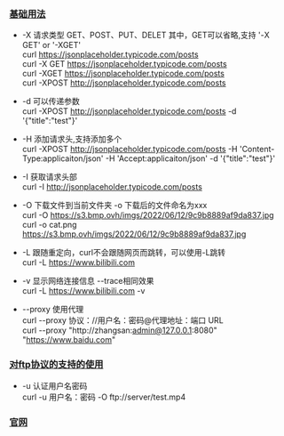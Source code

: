 ### [基础用法](https://www.bilibili.com/video/BV1n94y1U7Eu?spm_id_from=333.851.b_7265636f6d6d656e64.3&vd_source=41a1a85282fb11319a0e5a33b529b4a7)



- -X 请求类型 GET、POST、PUT、DELET 其中，GET可以省略,支持  '-X GET' or '-XGET'<br>
  curl https://jsonplaceholder.typicode.com/posts <br>
  curl -X  GET https://jsonplaceholder.typicode.com/posts <br>
  curl -XGET https://jsonplaceholder.typicode.com/posts <br>
  curl -XPOST http://jsonplaceholder.typicode.com/posts <br>

- -d 可以传递参数 <br>
  curl -XPOST http://jsonplaceholder.typicode.com/posts -d '{"title":"test"}' <br>
- -H 添加请求头,支持添加多个  <br>
   curl -XPOST http://jsonplaceholder.typicode.com/posts -H 'Content-Type:applicaiton/json' -H 'Accept:applicaiton/json' -d '{"title":"test"}' <br>
- -I 获取请求头部 <br>
   curl -I http://jsonplaceholder.typicode.com/posts <br>
- -O 下载文件到当前文件夹  -o 下载后的文件命名为xxx <br>
  curl -O https://s3.bmp.ovh/imgs/2022/06/12/9c9b8889af9da837.jpg <br>
  curl -o cat.png https://s3.bmp.ovh/imgs/2022/06/12/9c9b8889af9da837.jpg <br>
- -L 跟随重定向，curl不会跟随网页而跳转，可以使用-L跳转 <br>
  curl -L https://www.bilibili.com <br>
- -v 显示网络连接信息  --trace相同效果 <br>
  curl -L https://www.bilibili.com -v <br>
- --proxy 使用代理 <br>
  curl --proxy 协议：//用户名：密码@代理地址：端口 URL <br>
  curl --proxy "http://zhangsan:admin@127.0.0.1:8080" "https://www.baidu.com" <br>

### [对ftp协议的支持的使用](https://www.bilibili.com/video/BV1n94y1U7Eu?spm_id_from=333.851.b_7265636f6d6d656e64.3&vd_source=41a1a85282fb11319a0e5a33b529b4a7)

- -u 认证用户名密码 <br>
  curl -u 用户名：密码 -O ftp://server/test.mp4 <br>



### [官网](https://catonmat.net/cookbooks/curl/make-post-request)